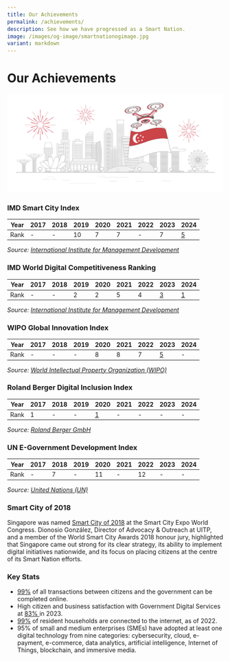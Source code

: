```yaml
---
title: Our Achievements
permalink: /achievements/
description: See how we have progressed as a Smart Nation.
image: /images/og-image/smartnationogimage.jpg
variant: markdown
---
```

# Our Achievements 

![Our Smart Nation Achievements](/images/abt-smart-nation/achievements.jpg)

### IMD Smart City Index 

| Year | 2017 | 2018 | 2019 | 2020 | 2021 | 2022 | 2023 | 2024 |
| -------- | -------- | -------- |-------- | -------- | -------- |-------- | -------- | -------- |
| Rank | - | - | 10 | 7 | 7 | - | 7 | [5](/images/abt-smart-nation/smart_city_index_2024.jpg) |

*Source: [International Institute for Management Development](https://www.imd.org/smart-city-observatory/home/rankings/)*

### IMD World Digital Competitiveness Ranking 

| Year | 2017 | 2018 | 2019 | 2020 | 2021 | 2022 | 2023 | 2024 |
| -------- | -------- | -------- |-------- | -------- | -------- |-------- | -------- | -------- |
| Rank | - | - | 2 | 2 | 5 | 4 | [3](/images/abt-smart-nation/digital_competitiveness_ranking_2023.jpg) | [1](/images/abt-smart-nation/digital_competitiveness_ranking_2024.jpg) |

*Source: [International Institute for Management Development](https://worldcompetitiveness.imd.org/rankings/digital)*

### WIPO Global Innovation Index 

| Year | 2017 | 2018 | 2019 | 2020 | 2021 | 2022 | 2023 | 2024 |
| -------- | -------- | -------- |-------- | -------- | -------- |-------- | -------- | -------- |
| Rank | - | - | - | 8 | 8 | 7 | [5](/images/abt-smart-nation/global_innovation_index_2023.jpg) | - |

*Source: [World Intellectual Property Organization (WIPO)](https://www.wipo.int/global_innovation_index/en/)*

### Roland Berger Digital Inclusion Index 

| Year | 2017 | 2018 | 2019 | 2020 | 2021 | 2022 | 2023 | 2024 |
| -------- | -------- | -------- |-------- | -------- | -------- |-------- | -------- | -------- |
| Rank | 1 | - | - | [1](/images/abt-smart-nation/digital_inclusion_index_2020.jpg) | - | - | - | - |

*Source: [Roland Berger GmbH](https://www.rolandberger.com/en/Insights/Publications/Bridging-the-digital-divide.html)*

### UN E-Government Development Index 

| Year | 2017 | 2018 | 2019 | 2020 | 2021 | 2022 | 2023 | 2024 |
| -------- | -------- | -------- |-------- | -------- | -------- |-------- | -------- | -------- |
| Rank | - | 7 | - | 11 | - | 12 | - | - |

*Source: [United Nations (UN)](https://publicadministration.un.org/egovkb/en-us/About/Overview/-E-Government-Development-Index)*


### Smart City of 2018

Singapore was named [Smart City of 2018](/media-hub/press-releases/smart-city-2018) at the Smart City Expo World Congress. Dionosio González, Director of Advocacy &amp; Outreach at UITP, and a member of the World Smart City Awards 2018 honour jury, highlighted that Singapore came out strong for its clear strategy, its ability to implement digital initiatives nationwide, and its focus on placing citizens at the centre of its Smart Nation efforts.

### Key Stats

* [99%](https://www.mddi.gov.sg/what-we-do/digital-singapore/digital-government/) of all transactions between citizens and the government can be completed online.
* High citizen and business satisfaction with Government Digital Services at [83% ](https://www.mddi.gov.sg/what-we-do/digital-singapore/digital-government/)in 2023.
* [99%](https://www.imda.gov.sg/about-imda/research-and-statistics/singapore-digital-society-report) of resident households are connected to the internet, as of 2022.
* 95% of small and medium enterprises (SMEs) have adopted at least one digital technology from nine categories: cybersecurity, cloud, e-payment, e-commerce, data analytics, artificial intelligence, Internet of Things, blockchain, and immersive media.